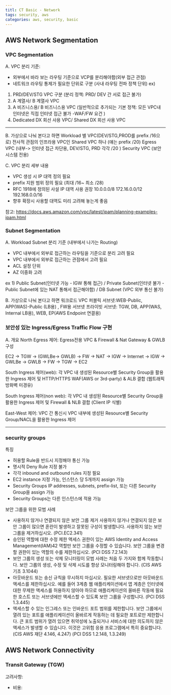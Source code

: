 ```yaml
---
titl: CT Basic - Network 
tags: security, aws
categories: aws, security, basic
---
```

## AWS Network Segmentation

### VPC Segmentation

A. VPC 분리 기준: 
- 외부에서 바라 보는 라우팅 기준으로 VCP를 분리해야함(외부 접근 관점)
- 네트워크 라우팅 통제가 필요한 단위로 구분 (사내 라우팅 전파 정책 단위)
ex) 
1. PRD/DEV/STG VPC 구분 (분리 정책: PRD/ DEV 간 서로 접근 불가)
2. A 계열사/ B 계열사 VPC
3. A 비즈니스용/ B 비즈니스용 VPC (일반적으로 추가되는 기본 정책: 모든 VPC내 인터넷은 직접 인터넷 접근 불가 -WAF/FW 요건  )
4. Dedicated DX 회선 사용 VPC/ Shared DX 회선 사용 VPC
---
B. 가상으로 나눠 본다고 하면
Workload 별 VPC(DEV/STG,PROD를 prefix /16으로)
전사적 관점의 인프라용 VPC인 Shared VPC 하나 (얘는 prefix /20)
Egress VPC (내부-> 인터넷 접근 차단용, DEV/STG, PRD 각각 /20 )
Security VPC (보안 시스템 전용)

C. VPC 분리 세부 내용
- VPC 생성 시 IP 대역 정의 필요 
- prefix 지원 범위 정의 필요 (최대 /16~ 최소 /28)
- RFC 1918에 정의된 사설 IP 대역 사용 권장 
 10.0.0.0/8
 172.16.0.0/12
 192.168.0.0/16
 - 향후 확장시 사용할 대역도 미리 고려해 놓는게 좋음

참고: https://docs.aws.amazon.com/vpc/latest/ipam/planning-examples-ipam.html 


### Subnet Segmentation
A. Workload Subnet 분리 기준 (내부에서 나가는 Routing)
- VPC 내부에서 외부로 접근하는 라우팅을 기준으로 분리 고려 필요
- VPC 내부에서 외부로 접근하는 관점에서 고려 필요
- ACL 설정 단위
- AZ 이중화 고려

ex 1) Public Subnet(인터넷 가능 - IGW 통해 접근) / Private Subnet(인터넷 불가 - Public Subnet에 있는 NAT 통해서 접근해야함)
/ DB Subnet (VPC 외부 통신 불가)


B. 가상으로 나눠 본다고 하면
워크로드 VPC
 퍼블릭 서브넷:WEB-Public, APP(WAS)-Public (LB용) , FW용 서브넷
 프라이빗 서브넷: TGW, DB, APP(WAS, Internal LB용), WEB, EP(AWS Endpoint 연결용)


### 보안성 있는 Ingress/Egress Traffic Flow 구현

A. 개요
North Egress 제어:  Egress전용 VPC & Firewall & Nat Gateway & GWLB 구성

EC2 -> TGW -> (GWLBe-> GWLB) -> FW -> NAT -> IGW -> Internet -> IGW ->  GWLBe -> GWLB -> FW -> TGW -> EC2

South Ingress 제어(web): 각 VPC 내 생성된 Resource별 Security Group을 활용한 Ingress 제어 및 HTTP/HTTPS WAF(AWS or 3rd-party) & ALB 결합 (웹트래픽 방화벽 미경유)

South Ingress 제어(non web): 각 VPC 내 생성된 Resource별 Security Group을 활용한 Ingress 제어 및 Firewall & NLB 결합 (Client IP 식별)

East-West 제어: VPC 간 통신시 VPC 내부에 생성된 Resource별 Security Group/NACL을 활용한 Ingress 제어

---
### security groups 

특징

- 허용할 Rule을 반드시 지정해야 통신 가능
- 명시적 Deny Rule 지정 불가
- 각각 inbound and outbound rules 지정 필요
- EC2 instance 지정 가능, 인스턴스 당 5개까지 assign 가능
- Security Groups IP addresses, subnets, prefix-list, 또는 다른 Security Group을 assign 가능
- Security Groups는 다른 인스턴스에 적용 가능 

보안 그룹을 위한 모범 사례
- 사용하지 않거나 연결되지 않은 보안 그룹 제거 사용하지 않거나 연결되지 않은 보안 그룹이 많으면 혼란이 발생하고 잘못된 구성이 발생합니다. 사용하지 않는 보안 그룹을 제거하십시오. (PCI.EC2.341)
- 승인된 역할에 대한 수정 제한 액세스 권한이 있는 AWS Identity and Access Management(IAM)42 역할만 보안 그룹을 수정할 수 있습니다. 보안 그룹을 변경할 권한이 있는 역할의 수를 제한하십시오. (PCI DSS 7.2.143)
- 보안 그룹의 생성 또는 삭제 모니터링이 모범 사례는 처음 두 가지와 함께 작동합니다. 보안 그룹의 생성, 수정 및 삭제 시도를 항상 모니터링해야 합니다. (CIS AWS 기초 3.1044)
- 아웃바운드 또는 송신 규칙을 무시하지 마십시오. 필요한 서브넷으로만 아웃바운드 액세스를 제한하십시오. 예를 들어 3계층 웹 애플리케이션에서 앱 계층은 인터넷에 대한 무제한 액세스를 허용하지 않아야 하므로 애플리케이션의 올바른 작동에 필요한 호스트 또는 서브넷에만 액세스할 수 있도록 보안 그룹을 구성합니다. (PCI DSS 1.3.445)
- 액세스할 수 있는 인그레스 또는 인바운드 포트 범위를 제한합니다. 보안 그룹에서 열려 있는 포트를 애플리케이션이 올바르게 작동하는 데 필요한 포트로만 제한합니다. 큰 포트 범위가 열려 있으면 취약성에 노출되거나 서비스에 대한 의도하지 않은 액세스가 발생할 수 있습니다. 이것은 고위험 응용 프로그램에서 특히 중요합니다. (CIS AWS 재단 4.146, 4.247) (PCI DSS 1.2.148, 1.3.249)

## AWS Network Connectivity

### Transit Gateway (TGW)
고려사항: 
- 비용: 

